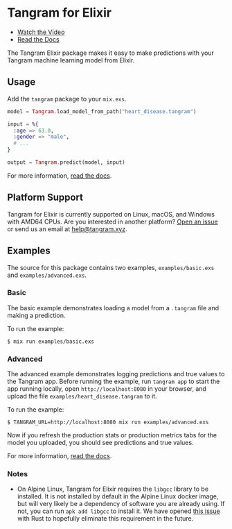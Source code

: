 # Tangram for Elixir

- [Watch the Video](https://www.tangram.xyz)
- [Read the Docs](https://www.tangram.xyz/docs)

The Tangram Elixir package makes it easy to make predictions with your Tangram machine learning model from Elixir.

## Usage

Add the `tangram` package to your `mix.exs`.

```elixir
model = Tangram.load_model_from_path("heart_disease.tangram")

input = %{
  :age => 63.0,
  :gender => "male",
  # ...
}

output = Tangram.predict(model, input)
```

For more information, [read the docs](https://www.tangram.xyz/docs).

## Platform Support

Tangram for Elixir is currently supported on Linux, macOS, and Windows with AMD64 CPUs. Are you interested in another platform? [Open an issue](https://github.com/tangramxyz/tangram/issues/new) or send us an email at [help@tangram.xyz](mailto:help@tangram.xyz).

## Examples

The source for this package contains two examples, `examples/basic.exs` and `examples/advanced.exs`.

### Basic

The basic example demonstrates loading a model from a `.tangram` file and making a prediction.

To run the example:

```
$ mix run examples/basic.exs
```

### Advanced

The advanced example demonstrates logging predictions and true values to the Tangram app. Before running the example, run `tangram app` to start the app running locally, open `http://localhost:8080` in your browser, and upload the file `examples/heart_disease.tangram` to it.

To run the example:

```
$ TANGRAM_URL=http://localhost:8080 mix run examples/advanced.exs
```

Now if you refresh the production stats or production metrics tabs for the model you uploaded, you should see predictions and true values.

For more information, [read the docs](https://www.tangram.xyz/docs).

### Notes

- On Alpine Linux, Tangram for Elixir requires the `libgcc` library to be installed. It is not installed by default in the Alpine Linux docker image, but will very likely be a dependency of software you are already using. If not, you can run `apk add libgcc` to install it. We have opened [this issue](https://github.com/rust-lang/rust/issues/82521) with Rust to hopefully eliminate this requirement in the future.

